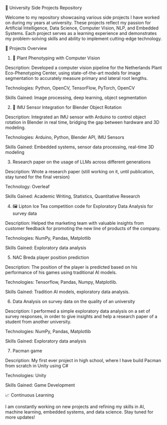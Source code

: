 📌 University Side Projects Repository

Welcome to my repository showcasing various side projects I have worked on during my years at university. These projects reflect my passion for Artificial Intelligence, Data Science, Computer Vision, NLP, and Embedded Systems. Each project serves as a learning experience and demonstrates my problem-solving skills and ability to implement cutting-edge technology.

📂 Projects Overview

1. 🌱 Plant Phenotyping with Computer Vision

Description: Developed a computer vision pipeline for the Netherlands Plant Eco-Phenotyping Center, using state-of-the-art models for image segmentation to accurately measure primary and lateral root lengths.

Technologies: Python, OpenCV, TensorFlow, PyTorch, OpenCV

Skills Gained: Image processing, deep learning, object segmentation

2. 🔄 IMU Sensor Integration for Blender Object Rotation

Description: Integrated an IMU sensor with Arduino to control object rotation in Blender in real time, bridging the gap between hardware and 3D modeling.

Technologies: Arduino, Python, Blender API, IMU Sensors

Skills Gained: Embedded systems, sensor data processing, real-time 3D modeling

3. Research paper on the usage of LLMs across different generations

Description: Wrote a research paper (still working on it, until publication, stay tuned for the final version)

Technology: Overleaf

Skills Gained: Academic Writing, Statistics, Quantitative Research

4. 🖼 Lipton Ice Tea competition code for Exploratory Data Analysis for survey data

Description: Helped the marketing team with valuable insights from customer feedback for promoting the new line of products of the company.

Technologies: NumPy, Pandas, Matplotlib

Skills Gained: Exploratory data analysis

5. NAC Breda player position prediction

Description: The position of the player is predicted based on his performance of his games using traditional AI models.

Technologies: Tensorflow, Pandas, Numpy, Matplotlib.

Skills Gained: Tradition AI models, exploratory data analysis.

6. Data Analysis on survey data on the quality of an university

Description: I performed a simple exploratory data analysis on a set of survey responses, in order to give insights and help a research paper of a student from another university.

Technologies: NumPy, Pandas, Matplotlib

Skills Gained: Exploratory data analysis

7. Pacman game

Description: My first ever project in high school, where I have build Pacman from scratch in Unity using C#

Technologies: Unity

Skills Gained: Game Development

📈 Continuous Learning

I am constantly working on new projects and refining my skills in AI, machine learning, embedded systems, and data science. Stay tuned for more updates!
